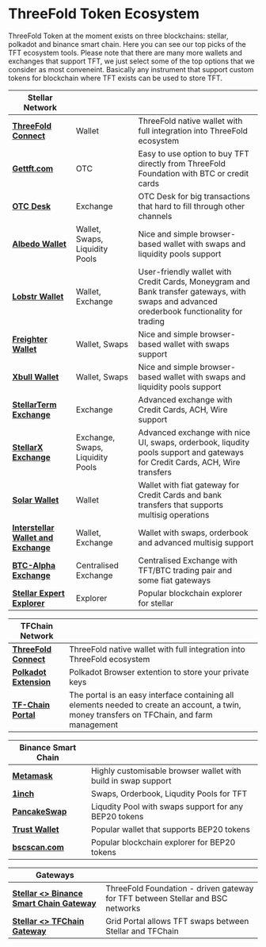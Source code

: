 # ThreeFold Token Ecosystem

ThreeFold Token at the moment exists on three blockchains: stellar, polkadot and binance smart chain.
Here you can see our top picks of the TFT ecosystem tools. Please note that there are many more wallets and exchanges that support TFT, we just select some of the top options that we consider as most conveneint. Basically any instrument that support custom tokens for blockchain where TFT exists can be used to store TFT. 

| **Stellar Network** |||
| --------------- |----| --------------- |
|  [**ThreeFold Connect**](threefold_connect) | Wallet | ThreeFold native wallet with full integration into ThreeFold ecosystem |
| [**Gettft.com**](https://gettft.com/gettft/) | OTC | Easy to use option to buy TFT directly from ThreeFold Foundation with BTC or credit cards |
| [**OTC Desk**](tft_otc) | Exchange | OTC Desk for big transactions that hard to fill through other channels |
| [**Albedo Wallet**](https://albedo.link/) | Wallet, Swaps, Liquidity Pools | Nice and simple browser-based wallet with swaps and liquidity pools support |
| [**Lobstr Wallet**](https://lobstr.co/) | Wallet, Exchange | User-friendly wallet with Credit Cards, Moneygram and Bank transfer gateways, with swaps and advanced orederbook functionality for trading|
| [**Freighter Wallet**](https://www.freighter.app/) | Wallet, Swaps | Nice and simple browser-based wallet with swaps support|
| [**Xbull Wallet**](https://xbull.app/) | Wallet, Swaps | Nice and simple browser-based wallet with swaps and liquidity pools support|
| [**StellarTerm Exchange**](https://stellarterm.com/) | Exchange |	Advanced exchange with Credit Cards, ACH, Wire support|
| [**StellarX Exchange**](https://www.stellarx.com/) | Exchange, Swaps, Liquidity Pools | Advanced exchange with nice UI, swaps, orderbook, liqudity pools support and gateways for Credit Cards, ACH, Wire transfers|
| [**Solar Wallet**](https://solarwallet.io/) | Wallet | Wallet with fiat gateway for Credit Cards and bank transfers that supports multisig operations|
| [**Interstellar Wallet and Exchange**](https://interstellar.exchange/) | Wallet, Exchange | Wallet with swaps, orderbook and advanced multisig support|
| [**BTC-Alpha Exchange**](https://btc-alpha.com/) | Centralised Exchange | Centralised Exchange with TFT/BTC trading pair and some fiat gateways|
| [**Stellar Expert Explorer**](https://stellar.expert/) | Explorer | Popular blockchain explorer for stellar|
						
| **TFChain Network** | |
| --------------- | --------------- |
| [**ThreeFold Connect**](threefold_connect) | ThreeFold native wallet with full integration into ThreeFold ecosystem|
| [**Polkadot Extension**](https://library.threefold.me/info/manual/#/getstarted/manual__dashboard_portal_polkadot_create_account) | Polkadot Browser extention to store your private keys|
| [**TF-Chain Portal**](https://library.threefold.me/info/manual/#/manual__dashboard_portal_home) | The portal is an easy interface containing all elements needed to create an account, a twin, money transfers on TFChain, and farm management |
						
| **Binance Smart Chain** | |
| --------------- | --------------- |
| [**Metamask**](tft_bsc_metamask) | Highly customisable browser wallet with build in swap support|
| [**1inch**](tft_1inch) | Swaps, Orderbook, Liqudity Pools for TFT|
| [**PancakeSwap**](tft_binance_defi) | Liqudity Pool with swaps support for  any BEP20 tokens|
| [**Trust Wallet**](tft_bsc_trustwallet) | Popular wallet that supports BEP20 tokens|
| [**bscscan.com**](https://bscscan.com/) | Popular blockchain explorer for BEP20 tokens|
						
| **Gateways** | |
| --------------- | --------------- |
| [**Stellar <> Binance Smart Chain Gateway**](https://bridge.bsc.threefold.io/) | ThreeFold Foundation - driven gateway for TFT between Stellar and BSC networks |
| [**Stellar <> TFChain Gateway**](https://portal.grid.tf/) | Grid Portal allows TFT swaps between Stellar and TFChain|
